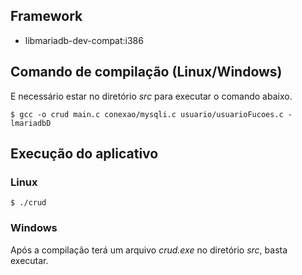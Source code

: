 ## Framework
- libmariadb-dev-compat:i386

## Comando de compilação (Linux/Windows)
E necessário estar no diretório *src* para executar o comando abaixo.

```
$ gcc -o crud main.c conexao/mysqli.c usuario/usuarioFucoes.c -lmariadbD
```

## Execução do aplicativo
### Linux
```
$ ./crud
```
### Windows
Após a compilação terá um arquivo *crud.exe* no diretório *src*, basta executar.
